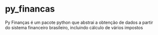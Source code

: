 # py_financas
Py Finanças é um pacote python que abstrai a obtenção de dados a partir do sistema financeiro brasileiro, incluindo cálculo de vários impostos
